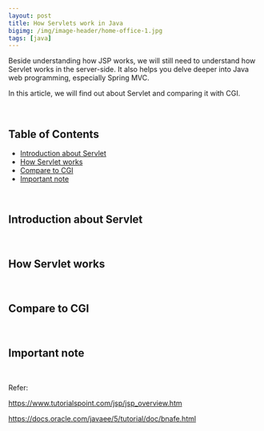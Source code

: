 ```yaml
---
layout: post
title: How Servlets work in Java
bigimg: /img/image-header/home-office-1.jpg
tags: [java]
---
```


Beside understanding how JSP works, we will still need to understand how Servlet works in the server-side. It also helps you delve deeper into Java web programming, especially Spring MVC.

In this article, we will find out about Servlet and comparing it with CGI.

<br>

## Table of Contents
- [Introduction about Servlet](#introduction-about-servlet)
- [How Servlet works](#how-servlet-works)
- [Compare to CGI](#compare-to-cgi)
- [Important note](#important-note)


<br>

## Introduction about Servlet



<br>

## How Servlet works



<br>

## Compare to CGI




<br>

## Important note



<br>


Refer: 

https://www.tutorialspoint.com/jsp/jsp_overview.htm

https://docs.oracle.com/javaee/5/tutorial/doc/bnafe.html

